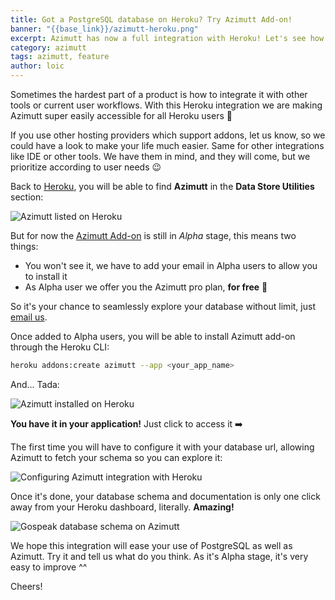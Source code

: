 ```yaml
---
title: Got a PostgreSQL database on Heroku? Try Azimutt Add-on!
banner: "{{base_link}}/azimutt-heroku.png"
excerpt: Azimutt has now a full integration with Heroku! Let's see how you can easily integrate Azimutt with your PostgreSQL database on Heroku. It's a bliss ✨
category: azimutt
tags: azimutt, feature
author: loic
---
```


Sometimes the hardest part of a product is how to integrate it with other tools or current user workflows.
With this Heroku integration we are making Azimutt super easily accessible for all Heroku users 🎉

If you use other hosting providers which support addons, let us know, so we could have a look to make your life much easier.
Same for other integrations like IDE or other tools.
We have them in mind, and they will come, but we prioritize according to user needs 😉

Back to [Heroku](https://www.heroku.com), you will be able to find **Azimutt** in the **Data Store Utilities** section:

![Azimutt listed on Heroku]({{base_link}}/azimutt-listed-on-heroku.png)

But for now the [Azimutt Add-on](https://elements.heroku.com/addons/azimutt) is still in *Alpha* stage, this means two things:

- You won't see it, we have to add your email in Alpha users to allow you to install it
- As Alpha user we offer you the Azimutt pro plan, **for free** 🥳

So it's your chance to seamlessly explore your database without limit, just [email us](mailto:{{azimutt_email}}).

Once added to Alpha users, you will be able to install Azimutt add-on through the Heroku CLI:

```bash
heroku addons:create azimutt --app <your_app_name>
```

And... Tada:

![Azimutt installed on Heroku]({{base_link}}/azimutt-installed-on-heroku.png)

**You have it in your application!** Just click to access it ➡️

The first time you will have to configure it with your database url, allowing Azimutt to fetch your schema so you can explore it:

![Configuring Azimutt integration with Heroku]({{base_link}}/azimutt-heroku.png)

Once it's done, your database schema and documentation is only one click away from your Heroku dashboard, literally. **Amazing!**

![Gospeak database schema on Azimutt]({{base_link}}/gospeak-on-azimutt.png)

We hope this integration will ease your use of PostgreSQL as well as Azimutt.
Try it and tell us what do you think.
As it's Alpha stage, it's very easy to improve ^^

Cheers!
